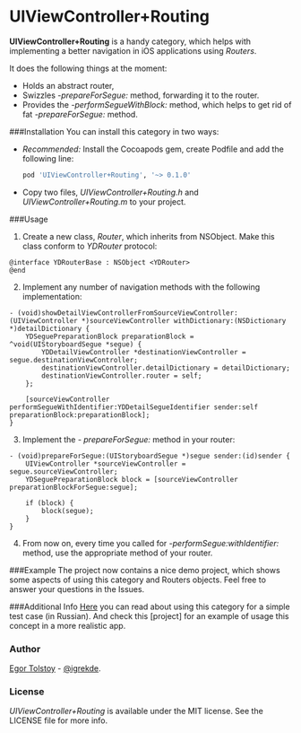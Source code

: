 # UIViewController+Routing

**UIViewController+Routing** is a handy category, which helps with implementing a better navigation in iOS applications using *Routers*.

It does the following things at the moment:
- Holds an abstract router,
- Swizzles *-prepareForSegue:* method, forwarding it to the router.
- Provides the *-performSegueWithBlock:* method, which helps to get rid of fat *-prepareForSegue:* method.

###Installation
You can install this category in two ways:
 - *Recommended:* Install the Cocoapods gem, create Podfile and add the following line:
 
   ```ruby
   pod 'UIViewController+Routing', '~> 0.1.0'
   ```
 - Copy two files, *UIViewController+Routing.h* and *UIViewController+Routing.m* to your project.

###Usage
1. Create a new class, *Router*, which inherits from NSObject. Make this class conform to *YDRouter* protocol:
```objc
@interface YDRouterBase : NSObject <YDRouter>
@end
```
2. Implement any number of navigation methods with the following implementation:

```objc
- (void)showDetailViewControllerFromSourceViewController:(UIViewController *)sourceViewController withDictionary:(NSDictionary *)detailDictionary {
    YDSeguePreparationBlock preparationBlock =  ^void(UIStoryboardSegue *segue) {
        YDDetailViewController *destinationViewController = segue.destinationViewController;
        destinationViewController.detailDictionary = detailDictionary;
        destinationViewController.router = self;
    };
    
    [sourceViewController performSegueWithIdentifier:YDDetailSegueIdentifier sender:self preparationBlock:preparationBlock];
}
```
3. Implement the *- prepareForSegue:* method in your router:

```objc
- (void)prepareForSegue:(UIStoryboardSegue *)segue sender:(id)sender {
    UIViewController *sourceViewController = segue.sourceViewController;
    YDSeguePreparationBlock block = [sourceViewController preparationBlockForSegue:segue];
    
    if (block) {
        block(segue);
    }
}
```

4. From now on, every time you called for *-performSegue:withIdentifier:* method, use the appropriate method of your router.

###Example
The project now contains a nice demo project, which shows some aspects of using this category and Routers objects. Feel free to answer your questions in the Issues.

###Additional Info
[Here] you can read about using this category for a simple test case (in Russian). And check this [project] for an example of usage this concept in a more realistic app.

### Author
[Egor Tolstoy] - [@igrekde].

### License
*UIViewController+Routing* is available under the MIT license. See the LICENSE file for more info.

[Here]:http://etolstoy.ru/slim-routers/
[demo project]:https://github.com/igrekde/MultipleStoryboardsSample
[Egor Tolstoy]:http://etolstoy.ru
[@igrekde]:http://twitter.com/igrekde
